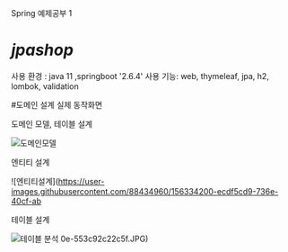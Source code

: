 Spring 예제공부 1
# *jpashop*

사용 환경 : java 11 ,springboot '2.6.4'
사용 기능: web, thymeleaf, jpa, h2, lombok, validation

#도메인 설계
실제 동작화면


도메인 모델, 테이블 설계

![도메인모델](https://user-images.githubusercontent.com/88434960/156334045-4ee86c9b-3414-4262-b70a-4fd05610bdcc.JPG)

엔티티 설계

![엔티티설계](https://user-images.githubusercontent.com/88434960/156334200-ecdf5cd9-736e-40cf-ab

테이블 설계

![테이블 분석](https://user-images.githubusercontent.com/88434960/156334219-465eadd9-217a-4b7c-ac53-fda82a2d6a49.JPG)
0e-553c92c22c5f.JPG)
